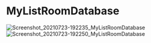 # MyListRoomDatabase
![Screenshot_20210723-192235_MyListRoomDatabase](https://user-images.githubusercontent.com/45001165/126800822-868d3546-c088-4272-8724-76b6602a5c29.jpg)
![Screenshot_20210723-192250_MyListRoomDatabase](https://user-images.githubusercontent.com/45001165/126800826-ea86b01b-bf71-4324-9303-19570b6bd967.jpg)
